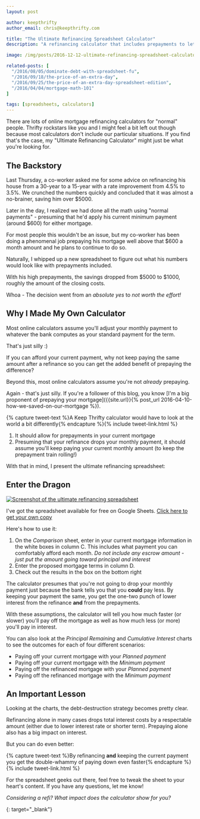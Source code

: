```yaml
---
layout: post

author: keepthrifty
author_email: chris@keepthrifty.com

title: "The Ultimate Refinancing Spreadsheet Calculator"
description: "A refinancing calculator that includes prepayments to let you really understand how much time and money you can save"

image: /img/posts/2016-12-12-ultimate-refinancing-spreadsheet-calculator/ultimate-refinance-calculator.jpg

related-posts: [
  "/2016/08/05/dominate-debt-with-spreadsheet-fu",
  "/2016/09/18/the-price-of-an-extra-day",
  "/2016/09/25/the-price-of-an-extra-day-spreadsheet-edition",
  "/2016/04/04/mortgage-math-101"
]

tags: [spreadsheets, calculators]
---
```


There are lots of online mortgage refinancing calculators for "normal" people. Thrifty rockstars like you and I might feel a bit left out though because most calculators don't include our particular situations. If you find that's the case, my "Ultimate Refinancing Calculator" might just be what you're looking for.

## The Backstory

Last Thursday, a co-worker asked me for some advice on refinancing his house from a 30-year to a 15-year with a rate improvement from 4.5% to 3.5%. We crunched the numbers quickly and concluded that it was almost a no-brainer, saving him over $5000.

Later in the day, I realized we had done all the math using "normal payments" - presuming that he'd apply his current minimum payment (around $600) for either mortgage.

For most people this wouldn't be an issue, but my co-worker has been doing a phenomenal job prepaying his mortgage well above that $600 a month amount and he plans to continue to do so.

Naturally, I whipped up a new spreadsheet to figure out what his numbers would look like with prepayments included.

With his high prepayments, the savings dropped from $5000 to $1000, roughly the amount of the closing costs.

Whoa - The decision went from an _absolute yes_ to _not worth the effort!_

## Why I Made My Own Calculator

Most online calculators assume you'll adjust your monthly payment to whatever the bank computes as your standard payment for the term.

That's just silly :)

If you can afford your current payment, why not keep paying the same amount after a refinance so you can get the added benefit of prepaying the difference?

Beyond this, most online calculators assume you're not _already_ prepaying.

Again - that's just silly. If you're a follower of this blog, you know [I'm a big proponent of prepaying your mortgage]({{site.url}}{% post_url 2016-04-10-how-we-saved-on-our-mortgage %}).

{% capture tweet-text %}A Keep Thrifty calculator would have to look at the world a bit differently{% endcapture %}{% include tweet-link.html %}

1. It should allow for prepayments in your current mortgage
2. Presuming that your refinance drops your monthly payment, it should assume you'll keep paying your current monthly amount (to keep the prepayment train rolling!)

With that in mind, I present the ultimate refinancing spreadsheet:

## Enter the Dragon

[![Screenshot of the ultimate refinancing spreadsheet]({{site.url}}/img/posts/2016-12-12-ultimate-refinancing-spreadsheet-calculator/ultimate-refinance-spreadsheet.jpg)][spreadsheet-link]

I've got the spreadsheet available for free on Google Sheets. [Click here to get your own copy][spreadsheet-link]

Here's how to use it:

1. On the _Comparison_ sheet, enter in your current mortgage information in the white boxes in column C. This includes what payment you can comfortably afford each month. _Do not include any escrow amount - just put the amount going toward principal and interest_
2. Enter the proposed mortgage terms in column D.
3. Check out the results in the box on the bottom right

The calculator presumes that you're not going to drop your monthly payment just because the bank tells you that you __could__ pay less. By keeping your payment the same, you get the one-two punch of lower interest from the refinance __and__ from the prepayments.

With these assumptions, the calculator will tell you how much faster (or slower) you'll pay off the mortgage as well as how much less (or more) you'll pay in interest.

You can also look at the _Principal Remaining_ and _Cumulative Interest_ charts to see the outcomes for each of four different scenarios:

- Paying off your current mortgage with your _Planned payment_
- Paying off your current mortgage with the _Minimum payment_
- Paying off the refinanced mortgage with your _Planned payment_
- Paying off the refinanced mortgage with the _Minimum payment_

## An Important Lesson

Looking at the charts, the debt-destruction strategy becomes pretty clear.

Refinancing alone in many cases drops total interest costs by a respectable amount (either due to lower interest rate or shorter term). Prepaying alone also has a big impact on interest.

But you can do even better:

{% capture tweet-text %}By refinancing __and__ keeping the current payment you get the double-whammy of paying down even faster{% endcapture %}{% include tweet-link.html %}

For the spreadsheet geeks out there, feel free to tweak the sheet to your heart's content. If you have any questions, let me know!

_Considering a refi? What impact does the calculator show for you?_


[spreadsheet-link]: https://docs.google.com/spreadsheets/d/137AKDnkPxhAEl_AGJG6acA_YPdv2-yjmNAp_x1q1VBw/copy
{: target="_blank"}
